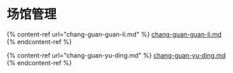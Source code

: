 # 场馆管理



{% content-ref url="chang-guan-guan-li.md" %}
[chang-guan-guan-li.md](chang-guan-guan-li.md)
{% endcontent-ref %}

{% content-ref url="chang-guan-yu-ding.md" %}
[chang-guan-yu-ding.md](chang-guan-yu-ding.md)
{% endcontent-ref %}
